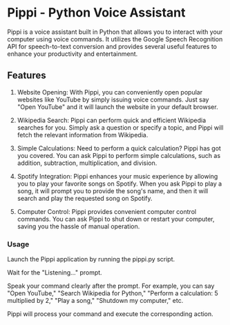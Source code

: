 # Pippi - Python Voice Assistant

Pippi is a voice assistant built in Python that allows you to interact with your computer using voice commands. It utilizes the Google Speech Recognition API for speech-to-text conversion and provides several useful features to enhance your productivity and entertainment.

## Features

1. Website Opening: With Pippi, you can conveniently open popular websites like YouTube by simply issuing voice commands. Just say "Open YouTube" and it will launch the website in your default browser.

2. Wikipedia Search: Pippi can perform quick and efficient Wikipedia searches for you. Simply ask a question or specify a topic, and Pippi will fetch the relevant information from Wikipedia.

3. Simple Calculations: Need to perform a quick calculation? Pippi has got you covered. You can ask Pippi to perform simple calculations, such as addition, subtraction, multiplication, and division.

4. Spotify Integration: Pippi enhances your music experience by allowing you to play your favorite songs on Spotify. When you ask Pippi to play a song, it will prompt you to provide the song's name, and then it will search and play the requested song on Spotify.

5. Computer Control: Pippi provides convenient computer control commands. You can ask Pippi to shut down or restart your computer, saving you the hassle of manual operation.

### Usage
Launch the Pippi application by running the pippi.py script.

Wait for the "Listening..." prompt.

Speak your command clearly after the prompt. For example, you can say "Open YouTube," "Search Wikipedia for Python," "Perform a calculation: 5 multiplied by 2," "Play a song," "Shutdown my computer," etc.

Pippi will process your command and execute the corresponding action.
